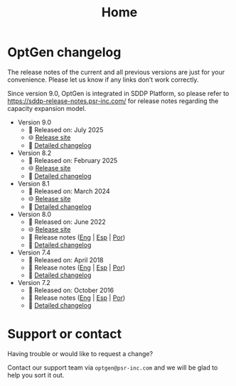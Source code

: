 ﻿---
layout: default
title: Home
nav_order: 1
description: "OptGen changelog"
permalink: /
---

# OptGen changelog

The release notes of the current and all previous versions are just for your convenience. Please let us know if any links don’t work correctly.

Since version 9.0, OptGen is integrated in SDDP Platform, so please refer to https://sddp-release-notes.psr-inc.com/ for release notes regarding the capacity expansion model.

* Version 9.0
  * 📅 Released on: July 2025
  * 🌐 [Release site](http://psr-energy.com/software/sddp-18.0.html)
  * 📝 [Detailed changelog](https://sddp-release-notes.psr-inc.com/)
* Version 8.2
  * 📅 Released on: February 2025
  * 🌐 [Release site](http://psr-energy.com/software/optgen-8.2.html)
  * 📝 [Detailed changelog](optgen-8.2.md)
* Version 8.1
  * 📅 Released on: March 2024
  * 🌐 [Release site](http://psr-energy.com/software/optgen-8.1.html)
  * 📝 [Detailed changelog](optgen-8.1.md)
* Version 8.0
  * 📅 Released on: June 2022
  * 🌐 [Release site](http://psr-energy.com/software/optgen-8.0.html)
  * 📖 Release notes ([Eng](https://www.psr-inc.com/wp-content/uploads/softwares/optgen/OptgenReleaseNotesEng-8.0.pdf) \| [Esp](https://www.psr-inc.com/wp-content/uploads/softwares/optgen/OptgenReleaseNotesEsp-8.0.pdf) \| [Por](https://www.psr-inc.com/wp-content/uploads/softwares/optgen/OptgenReleaseNotesPor-8.0.pdf))
  * 📝 [Detailed changelog](optgen-8.0.md)
* Version 7.4
  * 📅 Released on: April 2018
  * 📖 Release notes ([Eng](https://www.psr-inc.com/wp-content/uploads/softwares/optgen/OptgenReleaseNotesEng-7.4.pdf) \| [Esp](https://www.psr-inc.com/wp-content/uploads/softwares/optgen/OptgenReleaseNotesEsp-7.4.pdf) \| [Por](https://www.psr-inc.com/wp-content/uploads/softwares/optgen/OptgenReleaseNotesPor-7.4.pdf))
  * 📝 [Detailed changelog](optgen-7.4.md)
* Version 7.2
  * 📅 Released on: October 2016
  * 📖 Release notes ([Eng](https://www.psr-inc.com/wp-content/uploads/softwares/optgen/OptgenReleaseNotesEng-7.2.pdf) \| [Esp](https://www.psr-inc.com/wp-content/uploads/softwares/optgen/OptgenReleaseNotesEsp-7.2.pdf) \| [Por](https://www.psr-inc.com/wp-content/uploads/softwares/optgen/OptgenReleaseNotesPor-7.2.pdf))
  * 📝 [Detailed changelog](optgen-7.2.md)

# Support or contact

Having trouble or would like to request a change?

Contact our support team via `optgen@psr-inc.com` and we will be glad to help you sort it out.
